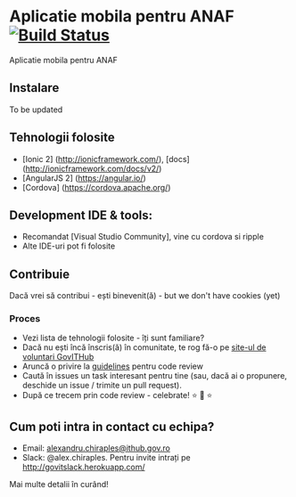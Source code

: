 # Aplicatie mobila pentru ANAF [![Build Status](https://travis-ci.org/gov-ithub/anaf-mobile.svg?branch=master)](https://travis-ci.org/gov-ithub/anaf-mobile) 
Aplicatie mobila pentru ANAF

## Instalare
To be updated

## Tehnologii folosite
- [Ionic 2] (http://ionicframework.com/), [docs] (http://ionicframework.com/docs/v2/)
- [AngularJS 2] (https://angular.io/)
- [Cordova] (https://cordova.apache.org/)

## Development IDE & tools:
- Recomandat [Visual Studio Community], vine cu cordova si ripple
- Alte IDE-uri pot fi folosite

## Contribuie

Dacă vrei să contribui - ești binevenit(ă) - but we don't have cookies (yet) 

### Proces
- Vezi lista de tehnologii folosite - îți sunt familiare?
- Dacă nu ești încă înscris(ă) în comunitate, te rog fă-o pe [site-ul de voluntari GovITHub](http://voluntari.ithub.gov.ro/)
- Aruncă o privire la [guidelines](https://github.com/gov-ithub/guidelines/blob/master/CODE_REVIEW.md) pentru code review 
- Caută în issues un task interesant pentru tine (sau, dacă ai o propunere, deschide un issue / trimite un pull request). 
- După ce trecem prin code review - celebrate! :star: :star2: :star:

## Cum poti intra in contact cu echipa?
- Email: alexandru.chiraples@ithub.gov.ro
- Slack: @alex.chiraples. Pentru invite intrați pe http://govitslack.herokuapp.com/

Mai multe detalii în curând! 
